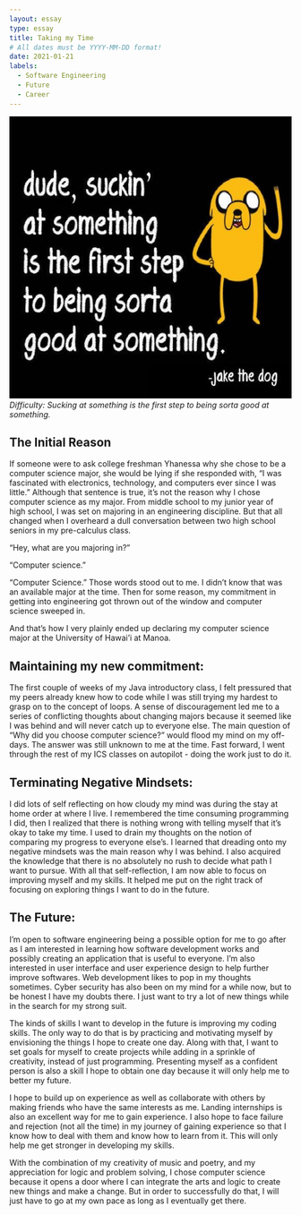 ```yaml
---
layout: essay
type: essay
title: Taking my Time
# All dates must be YYYY-MM-DD format!
date: 2021-01-21
labels:
  - Software Engineering
  - Future 
  - Career
---
```


<img class="ui tiny right spaced image" src="../images/jakedog.jpg">*Difficulty: Sucking at something is the first step to being sorta good at something.*


## The Initial Reason

If someone were to ask college freshman Yhanessa why she chose to be a computer science major, she would be lying if she responded with, “I was fascinated with electronics, technology, and computers ever since I was little.” Although that sentence is true, it’s not the reason why I chose computer science as my major. From middle school to my junior year of high school, I was set on majoring in an engineering discipline. But that all changed when I overheard a dull conversation between two high school seniors in my pre-calculus class.
 
“Hey, what are you majoring in?”

“Computer science.”

“Computer Science.” Those words stood out to me. I didn’t know that was an available major at the time. Then for some reason, my commitment in getting into engineering got thrown out of the window and computer science sweeped in.

And that’s how I very plainly ended up declaring my computer science major at the University of Hawai’i at Manoa.

## Maintaining my new commitment:

The first couple of weeks of my Java introductory class, I felt pressured that my peers already knew how to code while I was still trying my hardest to grasp on to the concept of loops. A  sense of discouragement led me to a series of conflicting thoughts about changing majors because it seemed like I was behind and will never catch up to everyone else. The main question of  “Why did you choose computer science?” would flood my mind on my off-days. The answer was still unknown to me at the time. Fast forward, I went through the rest of my ICS classes on autopilot - doing the work just to do it.

## Terminating Negative Mindsets:

I did lots of self reflecting on how cloudy my mind was during the stay at home order at where I live. I remembered the time consuming programming I did, then I realized that there is nothing wrong with telling myself that it’s okay to take my time. I used to drain my thoughts on the notion of comparing my progress to everyone else’s. I learned that dreading onto my negative mindsets was the main reason why I was behind. I also acquired the knowledge that there is no absolutely no rush to decide what path I want to pursue. With all that self-reflection, I am now able to focus on improving myself and my skills. It helped me put on the right track of focusing on exploring things I want to do in the future. 

## The Future: 

I’m open to software engineering being a possible option for me to go after as I am interested in learning how software development works and possibly creating an application that is useful to everyone.  I’m also interested in user interface and user experience design to help further improve softwares. Web development likes to pop in my thoughts sometimes. Cyber security has also been on my mind for a while now, but to be honest I have my doubts there. I just want to try a lot of new things while in the search for my strong suit.

The kinds of skills I want to develop in the future is improving my coding skills. The only way to do that is by practicing and motivating myself by envisioning the things I hope to create one day.  Along with that, I want to set goals for myself to create projects while adding in a sprinkle of creativity, instead of just programming. Presenting myself as a confident person is also a skill I hope to obtain one day because it will only help me to better my future.

I hope to build up on experience as well as collaborate with others by making friends who have the same interests as me. Landing internships is also an excellent way for me to gain experience. I also hope to face failure and rejection (not all the time) in my journey of gaining experience so that I know how to deal with them and know how to learn from it. This will only help me get stronger in developing my skills. 

With the combination of my creativity of music and poetry, and my appreciation for logic and problem solving, I chose computer science because it opens a door where I can integrate the arts and logic to create new things and make a change. But in order to successfully do that, I will just have to go at my own pace as long as I eventually get there.
